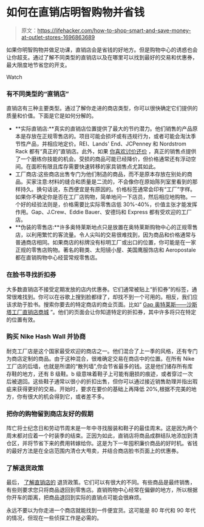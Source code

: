 # 如何在直销店明智购物并省钱

> 原文：<https://lifehacker.com/how-to-shop-smart-and-save-money-at-outlet-stores-1696863689>

如果你明智购物并做足功课，直销店会是省钱的好地方。但是购物中心的诱惑也会让你超支。通过了解不同类型的直销店以及在哪里可以找到最好的交易和优惠券，最大限度地节省您的开支。

Watch

### **有不同类型的“直销店”**

直销店有三种主要类型。通过了解你走进的商店类型，你可以很快确定它们提供的质量和价值。下面是它是如何分解的。

*   **实际直销店:**真实的直销店位置提供了最大的节约潜力。他们销售的产品原本是存放在正规零售店的。项目可能会损坏或有违规行为，或者可能会淘汰季节性产品，并相应地定价。REI、Lands' End、JCPenney 和 Nordstrom Rack 都有“真正的”直销店。此外，如果 [你喜欢讨价还价](http://lifehacker.com/10-things-you-should-always-haggle-for-505136600) ，真正的销售点提供了一个磨练你技能的机会。受损的商品可能已经降价，但价格通常还有浮动空间。在面积有限且库存需要快速转移的家具销售点尤其如此。
*   工厂商店:这些商店出售专门为他们制造的商品，而不是原本存放在别处的商品。买家注意:材料的缝合和质量是二流的，不会像你在原始陈列室里看到的那样持久。换句话说，东西便宜是有原因的。价格标签通常会印有“工厂”字样。如果你不确定你是否在工厂店购物，简单地问一下店员，然后相应地购物。一个好的经验法则是，价格需要比实际零售店低 30%-40%，价值主张才能发挥作用。Gap、J.Crew、Eddie Bauer、安德玛和 Express 都有受欢迎的工厂店。
*   **伪装的零售店:**许多奥特莱斯地点只是放置在奥特莱斯购物中心的正规零售店，以利用繁忙的客流量。令人尖叫的交易很难找到，因为商品和价格通常与普通商店相同。如果商店的标牌没有标明工厂或出口的位置，你可能是在一家正规的零售店购物。著名的鞋类、太阳镜小屋、美国鹰服饰店和 Aeropostale 都在直销购物中心经营常规零售店。

### **在脸书寻找折扣券**

大多数直销店不接受定期发放的店内优惠券。它们通常被贴上“折扣券”的标签，通常很难找到。你可以在谷歌上搜到脸都绿了，却找不到一个可用的。相反，我们应该求助于脸书。搜索你要去的特定商店的商业页面。比如“ [Gap 奥特莱斯——沙斯塔工厂直销店商城](https://www.facebook.com/pages/GAP-OUTLET-SHASTA-FACTORY-OUTLETS/175198875918906) ”。他们的页面会让你知道特定的折扣券，其中许多将只在特定的位置有效。

### **购买 Nike Hash Wall 并协商**

耐克工厂店是这个国家最受欢迎的商店之一。他们混合了上一季的风格，还有专门为商店定制的商品。由于这种混合，很难确定交易在商店中的位置。在所有 Nike 工厂店的后墙，也就是所谓的“散列墙”,你会节省最多的钱。这是他们储存所有库存鞋的地方，还有 B 级鞋。b 级意味着鞋子上可能有磨损的痕迹，或者穿过一次后被退回。这些鞋子通常以很小的折扣出售，但你可以通过接近销售助理并指出瑕疵来获得更好的交易。开始时，要求在要价的基础上再降低 20%,根据不完美的地方，你有很大的机会得到它，或者差不多。

### **把你的购物留到商店友好的假期**

阵亡将士纪念日和劳动节周末是一年中寻找服装和鞋子的最佳周末。这是因为两个周末都对应着一个时装季的结束。正因为如此，直销店将商品成群结队地添加到清仓区，并将节省下来的费用转嫁给你。这是为下一年囤积廉价商品的好时机。省钱的最好方法是在全店范围内清仓大甩卖，并结合商店脸书页面上的优惠券。

### **了解退货政策**

最后， [了解直销店的](https://lifehacker.com/ask-an-expert-all-about-return-and-exchange-policies-1676002757) 退货政策。它们可以有很大的不同。有些商品是最终销售，有些则要求您只将商品退回到零售店。直销购物中心经常在偏僻的地方，所以根据你开车的距离，把商品退回到实际的直销点可能会很麻烦。

永远不要以为你走进一个商店就能找到一件便宜货。这可能是 80 年代和 90 年代的情况，但现在一些侦探工作是必需的。